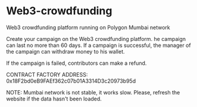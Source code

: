 # Web3-crowdfunding
Web3 crowdfunding platform running on Polygon Mumbai network

Create your campaign on the Web3 crowdfunding platform. he campaign can last no more than 60 days. If a campaign is successful, the manager of the campaign can withdraw money to his wallet. 

If the campaign is failed, contributors can make a refund.

CONTRACT FACTORY ADDRESS: 0x18F2bd0eB9FAEf362c07b01A3314D3c20973b95d

NOTE: Mumbai network is not stable, it works slow. Please, refresh the website if the data hasn't been loaded.


